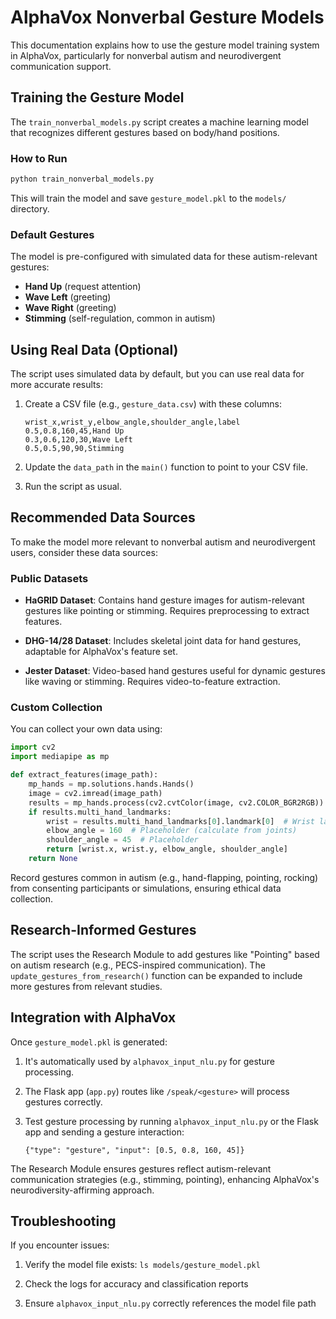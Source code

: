 # AlphaVox Nonverbal Gesture Models

This documentation explains how to use the gesture model training system in AlphaVox, particularly for nonverbal autism and neurodivergent communication support.

## Training the Gesture Model

The `train_nonverbal_models.py` script creates a machine learning model that recognizes different gestures based on body/hand positions.

### How to Run

```bash
python train_nonverbal_models.py
```

This will train the model and save `gesture_model.pkl` to the `models/` directory.

### Default Gestures

The model is pre-configured with simulated data for these autism-relevant gestures:
- **Hand Up** (request attention)
- **Wave Left** (greeting)
- **Wave Right** (greeting)
- **Stimming** (self-regulation, common in autism)

## Using Real Data (Optional)

The script uses simulated data by default, but you can use real data for more accurate results:

1. Create a CSV file (e.g., `gesture_data.csv`) with these columns:
   ```
   wrist_x,wrist_y,elbow_angle,shoulder_angle,label
   0.5,0.8,160,45,Hand Up
   0.3,0.6,120,30,Wave Left
   0.5,0.5,90,90,Stimming
   ```

2. Update the `data_path` in the `main()` function to point to your CSV file.

3. Run the script as usual.

## Recommended Data Sources

To make the model more relevant to nonverbal autism and neurodivergent users, consider these data sources:

### Public Datasets

- **HaGRID Dataset**: Contains hand gesture images for autism-relevant gestures like pointing or stimming. Requires preprocessing to extract features.
  
- **DHG-14/28 Dataset**: Includes skeletal joint data for hand gestures, adaptable for AlphaVox's feature set.
  
- **Jester Dataset**: Video-based hand gestures useful for dynamic gestures like waving or stimming. Requires video-to-feature extraction.

### Custom Collection

You can collect your own data using:

```python
import cv2
import mediapipe as mp

def extract_features(image_path):
    mp_hands = mp.solutions.hands.Hands()
    image = cv2.imread(image_path)
    results = mp_hands.process(cv2.cvtColor(image, cv2.COLOR_BGR2RGB))
    if results.multi_hand_landmarks:
        wrist = results.multi_hand_landmarks[0].landmark[0]  # Wrist landmark
        elbow_angle = 160  # Placeholder (calculate from joints)
        shoulder_angle = 45  # Placeholder
        return [wrist.x, wrist.y, elbow_angle, shoulder_angle]
    return None
```

Record gestures common in autism (e.g., hand-flapping, pointing, rocking) from consenting participants or simulations, ensuring ethical data collection.

## Research-Informed Gestures

The script uses the Research Module to add gestures like "Pointing" based on autism research (e.g., PECS-inspired communication). The `update_gestures_from_research()` function can be expanded to include more gestures from relevant studies.

## Integration with AlphaVox

Once `gesture_model.pkl` is generated:

1. It's automatically used by `alphavox_input_nlu.py` for gesture processing.

2. The Flask app (`app.py`) routes like `/speak/<gesture>` will process gestures correctly.

3. Test gesture processing by running `alphavox_input_nlu.py` or the Flask app and sending a gesture interaction:
   ```
   {"type": "gesture", "input": [0.5, 0.8, 160, 45]}
   ```

The Research Module ensures gestures reflect autism-relevant communication strategies (e.g., stimming, pointing), enhancing AlphaVox's neurodiversity-affirming approach.

## Troubleshooting

If you encounter issues:

1. Verify the model file exists: `ls models/gesture_model.pkl`

2. Check the logs for accuracy and classification reports

3. Ensure `alphavox_input_nlu.py` correctly references the model file path